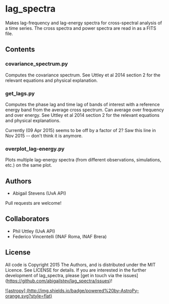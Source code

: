 # lag_spectra
Makes lag-frequency and lag-energy spectra for cross-spectral analysis of a time
series. The cross spectra and power spectra are read in as a FITS file.

## Contents

### covariance_spectrum.py
Computes the covariance spectrum. See Uttley et al 2014 section 2 for the
relevant equations and physical explanation.

### get_lags.py
Computes the phase lag and time lag of bands of interest with a 
reference energy band from the average cross spectrum. Can average over 
frequency and over energy. See Uttley et al 2014 section 2 for the relevant 
equations and physical explanations.

Currently (09 Apr 2015) seems to be off by a factor of 2?
Saw this line in Nov 2015 -- don't think it is anymore.

### overplot_lag-energy.py
Plots multiple lag-energy spectra (from different observations, simulations, 
etc.) on the same plot.


## Authors
* Abigail Stevens (UvA API)

Pull requests are welcome!

## Collaborators
* Phil Uttley (UvA API)
* Federico Vincentelli (INAF Roma, INAF Brera)

## License

All code is Copyright 2015 The Authors, and is distributed under the MIT 
Licence. See LICENSE for details. If you are interested in the further 
development of lag_spectra, please [get in touch via the issues]
(https://github.com/abigailstev/lag_spectra/issues)!

[![astropy]
(http://img.shields.io/badge/powered%20by-AstroPy-orange.svg?style=flat)](http://www.astropy.org/) 